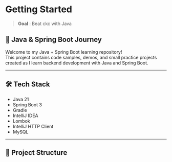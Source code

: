 # Getting Started 

>**Goal** : Beat ckc with Java 

## 🌱 Java & Spring Boot Journey

Welcome to my Java + Spring Boot learning repository!  
This project contains code samples, demos, and small practice projects created as I learn backend development with Java and Spring Boot.

---

## 🛠 Tech Stack

- Java 21
- Spring Boot 3
- Gradle 
- IntelliJ IDEA
- Lombok
- IntelliJ HTTP Client
- MySQL

---

## 📂 Project Structure